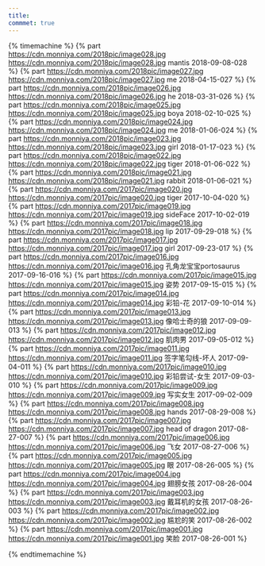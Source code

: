 ```yaml
---
title:  
commmet: true
---
```

  

{% timemachine %}
{% part https://cdn.monniya.com/2018pic/image028.jpg https://cdn.monniya.com/2018pic/image028.jpg mantis 2018-09-08-028 %}
{% part https://cdn.monniya.com/2018pic/image027.jpg https://cdn.monniya.com/2018pic/image027.jpg me 2018-04-15-027 %}
{% part https://cdn.monniya.com/2018pic/image026.jpg https://cdn.monniya.com/2018pic/image026.jpg he 2018-03-31-026 %}
{% part https://cdn.monniya.com/2018pic/image025.jpg https://cdn.monniya.com/2018pic/image025.jpg boya 2018-02-10-025 %}
{% part https://cdn.monniya.com/2018pic/image024.jpg https://cdn.monniya.com/2018pic/image024.jpg me 2018-01-06-024 %}
{% part https://cdn.monniya.com/2018pic/image023.jpg https://cdn.monniya.com/2018pic/image023.jpg girl 2018-01-17-023 %}
{% part https://cdn.monniya.com/2018pic/image022.jpg https://cdn.monniya.com/2018pic/image022.jpg tiger 2018-01-06-022 %}
{% part https://cdn.monniya.com/2018pic/image021.jpg https://cdn.monniya.com/2018pic/image021.jpg rabbit 2018-01-06-021 %}
{% part https://cdn.monniya.com/2017pic/image020.jpg https://cdn.monniya.com/2017pic/image020.jpg tiger 2017-10-04-020 %}
{% part https://cdn.monniya.com/2017pic/image019.jpg https://cdn.monniya.com/2017pic/image019.jpg sideFace 2017-10-02-019 %}
{% part https://cdn.monniya.com/2017pic/image018.jpg https://cdn.monniya.com/2017pic/image018.jpg lip 2017-09-29-018 %}
{% part https://cdn.monniya.com/2017pic/image017.jpg https://cdn.monniya.com/2017pic/image017.jpg girl 2017-09-23-017 %}
{% part https://cdn.monniya.com/2017pic/image016.jpg https://cdn.monniya.com/2017pic/image016.jpg 孔角龙宝宝portosaurus 2017-09-16-016 %}
{% part https://cdn.monniya.com/2017pic/image015.jpg https://cdn.monniya.com/2017pic/image015.jpg 姿势 2017-09-15-015 %}
{% part https://cdn.monniya.com/2017pic/image014.jpg https://cdn.monniya.com/2017pic/image014.jpg 彩铅-花 2017-09-10-014 %}
{% part https://cdn.monniya.com/2017pic/image013.jpg https://cdn.monniya.com/2017pic/image013.jpg 像哈士奇的狼 2017-09-09-013 %}
{% part https://cdn.monniya.com/2017pic/image012.jpg https://cdn.monniya.com/2017pic/image012.jpg 肌肉男 2017-09-05-012 %}
{% part https://cdn.monniya.com/2017pic/image011.jpg https://cdn.monniya.com/2017pic/image011.jpg 签字笔勾线-坏人 2017-09-04-011 %}
{% part https://cdn.monniya.com/2017pic/image010.jpg https://cdn.monniya.com/2017pic/image010.jpg 彩铅尝试-女生 2017-09-03-010 %}
{% part https://cdn.monniya.com/2017pic/image009.jpg https://cdn.monniya.com/2017pic/image009.jpg 写实女生 2017-09-02-009 %}
{% part https://cdn.monniya.com/2017pic/image008.jpg https://cdn.monniya.com/2017pic/image008.jpg hands 2017-08-29-008 %}
{% part https://cdn.monniya.com/2017pic/image007.jpg https://cdn.monniya.com/2017pic/image007.jpg head of dragon 2017-08-27-007 %}
{% part https://cdn.monniya.com/2017pic/image006.jpg https://cdn.monniya.com/2017pic/image006.jpg 飞女 2017-08-27-006 %}
{% part https://cdn.monniya.com/2017pic/image005.jpg https://cdn.monniya.com/2017pic/image005.jpg 眼 2017-08-26-005 %}
{% part https://cdn.monniya.com/2017pic/image004.jpg https://cdn.monniya.com/2017pic/image004.jpg 翅膀女孩 2017-08-26-004 %}
{% part https://cdn.monniya.com/2017pic/image003.jpg https://cdn.monniya.com/2017pic/image003.jpg 戴耳机的女孩 2017-08-26-003 %}
{% part https://cdn.monniya.com/2017pic/image002.jpg https://cdn.monniya.com/2017pic/image002.jpg 尴尬的笑 2017-08-26-002 %}
{% part https://cdn.monniya.com/2017pic/image001.jpg https://cdn.monniya.com/2017pic/image001.jpg 笑脸 2017-08-26-001 %}

{% endtimemachine %}